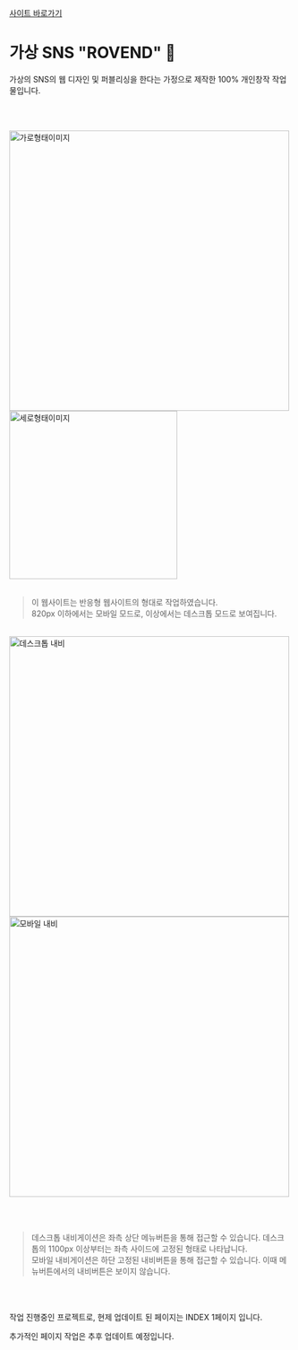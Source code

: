 [사이트 바로가기](https://yunyungu.github.io/rovend/)

# 가상 SNS "ROVEND" :iphone:

가상의 SNS의 웹 디자인 및 퍼블리싱을 한다는 가정으로 제작한 100% 개인창작 작업물입니다.

<br><br>

<img width="500" alt="가로형태이미지" src="https://github.com/yunyungu/rovend/assets/157336396/f93d400e-4d48-40cd-8e5f-767bbd028f29">
<img width="300" alt="세로형태이미지" src="https://github.com/yunyungu/rovend/assets/157336396/b55a92bf-91e8-4937-a328-55d042084872">
<br><br>

> 이 웹사이트는 반응형 웹사이트의 형대로 작업하였습니다.<br>
> 820px 이하에서는 모바일 모드로, 이상에서는 데스크톱 모드로 보여집니다.

<br>
<img width="500" alt="데스크톱 내비" src="https://github.com/yunyungu/rovend/assets/157336396/00e0074a-886b-4e0b-88aa-5b9018302f18">
<img width="500" alt="모바일 내비" src="https://github.com/yunyungu/rovend/assets/157336396/7c9c1429-4c38-4b5e-9a67-5ffe096eefb5">

<br><br>

> 데스크톱 내비게이션은 좌측 상단 메뉴버튼을 통해 접근할 수 있습니다.
> 데스크톱의 1100px 이상부터는 좌측 사이드에 고정된 형태로 나타납니다.<br>
> 모바일 내비게이션은 하단 고정된 내비버튼을 통해 접근할 수 있습니다.
> 이때 메뉴버튼에서의 내비버튼은 보이지 않습니다.

<br><br>

작업 진행중인 프로젝트로, 현제 업데이트 된 페이지는 INDEX 1페이지 입니다.

추가적인 페이지 작업은 추후 업데이트 예정입니다.



